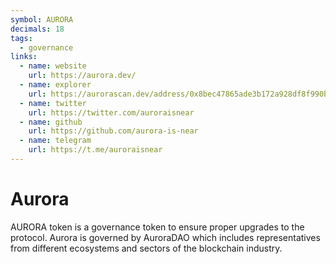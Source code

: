 ```yaml
---
symbol: AURORA
decimals: 18
tags:
  - governance
links:
  - name: website
    url: https://aurora.dev/
  - name: explorer
    url: https://aurorascan.dev/address/0x8bec47865ade3b172a928df8f990bc7f2a3b9f79
  - name: twitter
    url: https://twitter.com/auroraisnear
  - name: github
    url: https://github.com/aurora-is-near
  - name: telegram
    url: https://t.me/auroraisnear
---
```


# Aurora

AURORA token is a governance token to ensure proper upgrades to the protocol. Aurora is governed by AuroraDAO which includes representatives from different ecosystems and sectors of the blockchain industry.
